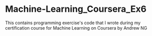 # Machine-Learning_Coursera_Ex6
This contains programming exercise's code that I wrote during my certification course for Machine Learning on Coursera by Andrew NG
